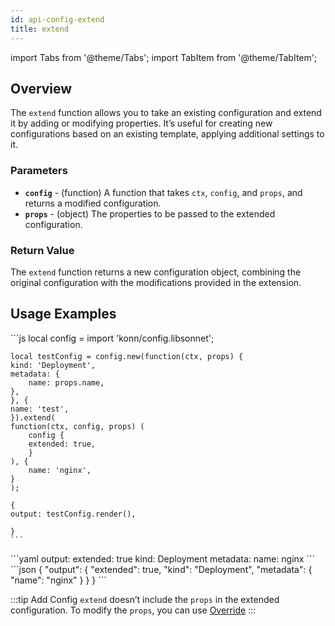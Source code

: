 ```yaml
---
id: api-config-extend
title: extend
---
```


import Tabs from '@theme/Tabs';
import TabItem from '@theme/TabItem';


## Overview
The `extend` function allows you to take an existing configuration and extend it by adding or modifying properties. It’s useful for creating new configurations based on an existing template, applying additional settings to it.
### Parameters
- **`config`** -  (function)  A function that takes `ctx`, `config`, and `props`, and returns a modified configuration.
- **`props`** - (object) The properties to be passed to the extended configuration.

### Return Value
The `extend` function returns a new configuration object, combining the original configuration with the modifications provided in the extension.
## Usage Examples

<Tabs>
  <TabItem value="jsonnet" label="Jsonnet" default>
    ```js
    local config = import 'konn/config.libsonnet';

    local testConfig = config.new(function(ctx, props) {
    kind: 'Deployment',
    metadata: {
        name: props.name,
    },
    }, {
    name: 'test',
    }).extend(
    function(ctx, config, props) (
        config {
        extended: true,
        }
    ), {
        name: 'nginx',
    }
    );

    {
    output: testConfig.render(),

    }
    ``` 
  </TabItem>
  <TabItem value="yaml" label="YAML Output">
    ```yaml
    output:
    extended: true
    kind: Deployment
    metadata:
        name: nginx
    ```
  </TabItem>
  <TabItem value="json" label="JSON Output">
    ```json
    {
    "output": {
        "extended": true,
        "kind": "Deployment",
        "metadata": {
            "name": "nginx"
        }
    }
    }
    ```
   </TabItem>
</Tabs>
 


:::tip Add Config
`extend` doesn’t include the `props` in the extended configuration. To modify the `props`, you can use [Override](api-config-override)
:::

